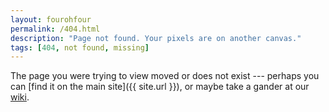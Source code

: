 ```yaml
---
layout: fourohfour
permalink: /404.html
description: "Page not found. Your pixels are on another canvas."
tags: [404, not found, missing]
---  
```


The page you were trying to view moved or does not exist --- perhaps you can [find it on the main site]({{ site.url }}), or maybe take a gander at our [wiki](http://mcr.jesus.cam.ac.uk/mcrwiki/).
